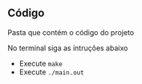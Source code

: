 ## Código
Pasta que contém o código do projeto

No terminal siga as intruções abaixo

- Execute `make`
- Execute `./main.out`
